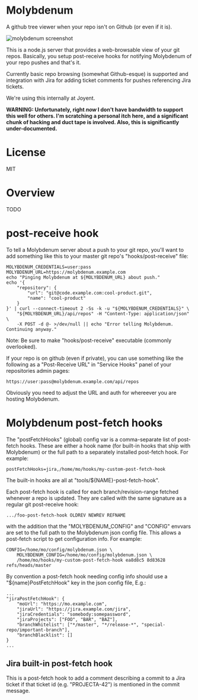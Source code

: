 # Molybdenum

A github tree viewer when your repo isn't on Github (or even if it is).

![molybdenum screenshot](https://github.com/trentm/molybdenum/raw/master/docs/media/img/screenshot.png)

This is a node.js server that provides a web-browsable view of your git
repos. Basically, you setup post-receive hooks for notifying Molybdenum
of your repo pushes and that's it.

Currently basic repo browsing (somewhat Github-esque) is supported and
integration with Jira for adding ticket comments for pushes referencing
Jira tickets.

We're using this internally at Joyent.

**WARNING: Unfortunately, right *now* I don't have bandwidth to support this well
for others. I'm scratching a personal itch here, and a significant chunk of
hacking and duct tape is involved. Also, this is significantly under-documented.**


# License

MIT


# Overview

TODO


# post-receive hook

To tell a Molybdenum server about a push to your git repo, you'll want to add
something like this to your master git repo's "hooks/post-receive" file:

    MOLYBDENUM_CREDENTIALS=user:pass
    MOLYBDENUM_URL=https://molybdenum.example.com
    echo "Pinging Molybdenum at ${MOLYBDENUM_URL} about push."
    echo '{
        "repository": {
            "url": "git@code.example.com:cool-product.git",
            "name": "cool-product"
        }
    }' | curl --connect-timeout 2 -Ss -k -u "${MOLYBDENUM_CREDENTIALS}" \
        "${MOLYBDENUM_URL}/api/repos" -H "Content-Type: application/json" \
        -X POST -d @- >/dev/null || echo "Error telling Molybdenum. Continuing anyway."

Note: Be sure to make "hooks/post-receive" executable (commonly overlooked).

If your repo is on github (even if private), you can use something like the
following as a "Post-Receive URL" in "Service Hooks" panel of your repositories
admin pages:

    https://user:pass@molybdenum.example.com/api/repos

Obviously you need to adjust the URL and auth for whereever you are hosting
Molybdenum.


# Molybdenum post-fetch hooks

The "postFetchHooks" (global) config var is a comma-separate list of
post-fetch hooks. These are either a hook name (for built-in hooks that
ship with Molybdenum) or the full path to a separately installed post-fetch
hook. For example:

    postFetchHooks=jira,/home/mo/hooks/my-custom-post-fetch-hook

The built-in hooks are all at "tools/${NAME}-post-fetch-hook".

Each post-fetch hook is called for each branch/revision-range fetched
whenever a repo is updated. They are called with the same signature as
a regular git post-receive hook:

    .../foo-post-fetch-hook OLDREV NEWREV REFNAME

with the addition that the "MOLYBDENUM\_CONFIG" and "CONFIG" envvars are
set to the full path to the Molybdenum json config file. This allows a
post-fetch script to get configuration info. For example:

    CONFIG=/home/mo/config/molybdenum.json \
        MOLYBDENUM_CONFIG=/home/mo/config/molybdenum.json \
        /home/mo/hooks/my-custom-post-fetch-hook ea8d8c5 8d83628 refs/heads/master

By convention a post-fetch hook needing config info should use a
"${name}PostFetchHook" key in the json config file, E.g.:

    ...
    "jiraPostFetchHook": {
        "moUrl": "https://mo.example.com",
        "jiraUrl": "https://jira.example.com/jira",
        "jiraCredentials": "somebody:somepassword",
        "jiraProjects": ["FOO", "BAR", "BAZ"],
        "branchWhitelist": ["*/master", "*/release-*", "special-repo/important-branch"],
        "branchBlacklist": []
    }
    ...


## Jira built-in post-fetch hook

This is a post-fetch hook to add a comment describing a commit to a Jira
ticket if that ticket id (e.g. "PROJECTA-42") is mentioned in the commit
message.

